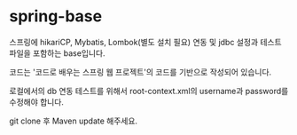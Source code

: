 # spring-base
스프링에 hikariCP, Mybatis, Lombok(별도 설치 필요) 연동 및 jdbc 설정과 테스트파일을 포함하는 base입니다.

코드는 '코드로 배우는 스프링 웹 프로젝트'의 코드를 기반으로 작성되어 있습니다.

로컬에서의 db 연동 테스트를 위해서 root-context.xml의 username과 password를 수정해야 합니다.

git clone 후 Maven update 해주세요.
